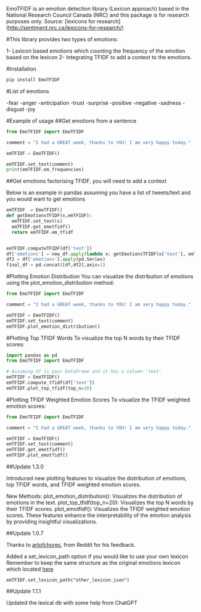 EmoTFIDF is an emotion detection library (Lexicon approach) based in the National Research Council Canada (NRC) and this package is for research purposes only. Source: [lexicons for research] (http://sentiment.nrc.ca/lexicons-for-research/)


#This library provides two types of emotions:

1- Lexicon based emotions which counting the frequency of the emotion based on the lexicon
2- Integrating TFIDF to add a context to the emotions.

#Installation


```python
pip install EmoTFIDF
```

#List of emotions

-fear
-anger
-anticipation
-trust
-surprise
-positive
-negative
-sadness
-disgust
-joy


#Example of usage
##Get emotions from a sentence

```python
from EmoTFIDF import EmoTFIDF

comment = "I had a GREAT week, thanks to YOU! I am very happy today."

emTFIDF = EmoTFIDF()

emTFIDF.set_text(comment)
print(emTFIDF.em_frequencies)
```


##Get emotions factorising TFIDF, you will need to add a context

Below is an example in pandas assuming you have a list of tweets/text and you would want to get emotions


```python
emTFIDF  = EmoTFIDF()
def getEmotionsTFIDF(s,emTFIDF):
  emTFIDF.set_text(s)
  emTFIDF.get_emotfidf()
  return emTFIDF.em_tfidf


emTFIDF.computeTFIDF(df['text'])
df['emotions'] = new_df.apply(lambda x: getEmotionsTFIDF(x['text'], emTFIDF), axis=1)#em_tfidf
df2 = df['emotions'].apply(pd.Series)
final_df = pd.concat([df,df2],axis=1)
```

#Plotting Emotion Distribution
You can visualize the distribution of emotions using the plot_emotion_distribution method:

```python
from EmoTFIDF import EmoTFIDF

comment = "I had a GREAT week, thanks to YOU! I am very happy today."

emTFIDF = EmoTFIDF()
emTFIDF.set_text(comment)
emTFIDF.plot_emotion_distribution()
```

#Plotting Top TFIDF Words
To visualize the top N words by their TFIDF scores:
```python
import pandas as pd
from EmoTFIDF import EmoTFIDF

# Assuming df is your DataFrame and it has a column 'text'
emTFIDF = EmoTFIDF()
emTFIDF.compute_tfidf(df['text'])
emTFIDF.plot_top_tfidf(top_n=20)


```
#Plotting TFIDF Weighted Emotion Scores
To visualize the TFIDF weighted emotion scores:
```python
from EmoTFIDF import EmoTFIDF

comment = "I had a GREAT week, thanks to YOU! I am very happy today."

emTFIDF = EmoTFIDF()
emTFIDF.set_text(comment)
emTFIDF.get_emotfidf()
emTFIDF.plot_emotfidf()

```

##Update 1.3.0

Introduced new plotting features to visualize the distribution of emotions, top TFIDF words, and TFIDF weighted emotion scores.

New Methods:
plot_emotion_distribution(): Visualizes the distribution of emotions in the text.
plot_top_tfidf(top_n=20): Visualizes the top N words by their TFIDF scores.
plot_emotfidf(): Visualizes the TFIDF weighted emotion scores.
These features enhance the interpretability of the emotion analysis by providing insightful visualizations.




##Update 1.0.7

Thanks to [artofchores](https://www.reddit.com/user/artofchores/), from Reddit for his feedback.


Added a set_lexicon_path option if you would like to use your own lexicon
Remember to keep the same structure as the original emotions lexicon which located [here](https://raw.githubusercontent.com/mmsa/EmoTFIDF/main/emotions_lex.json)
```
emTFIDF.set_lexicon_path("other_lexicon.json")
```

##Update 1.1.1

Updated the lexical db with some help from ChatGPT